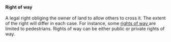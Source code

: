 ####  Right of way

A legal right obliging the owner of land to allow others to cross it. The
extent of the right will differ in each case. For instance, some [ rights of
way ](/en/housing/owning-a-home/home-owners/right-of-way/) are limited to
pedestrians. Rights of way can be either public or private rights of way.
